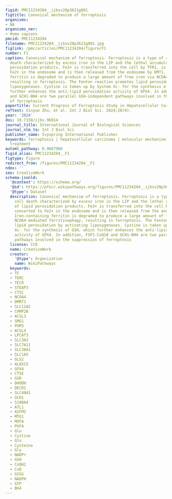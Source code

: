 ```yaml
---
figid: PMC11234204__ijbsv20p3621g001
figtitle: Canonical mechanism of ferroptosis
organisms:
- NA
organisms_ner:
- Homo sapiens
pmcid: PMC11234204
filename: PMC11234204__ijbsv20p3621g001.jpg
figlink: /pmc/articles/PMC11234204/figure/F1
number: F1
caption: Canonical mechanism of ferroptosis. Ferroptosis is a type of regulated cell
  death characterized by excess iron in the LIP and the lethal accumulation of lipid
  peroxidation products. Fe3+ is transferred into the cell by TFR1, is converted to
  Fe2+ in the endosome and is then released from the endosome by DMT1. Iron-containing
  ferritin is degraded to produce a large amount of free iron via NCOA4-mediated ferritinophagy,
  resulting in ferroptosis. The Fenton reaction promotes lipid peroxidation by activating
  lipoxygenases. Cystine is taken up by System Xc- for the synthesis of GSH, which
  further enhances the anti-lipid peroxidation activity of GPX4. In addition, FSP1-CoQ10
  and GCH1-BH4 are two parallel GSH-independent pathways involved in the suppression
  of ferroptosis
papertitle: Current Progress of Ferroptosis Study in Hepatocellular Carcinoma
reftext: Xinyue Zhu, et al. Int J Biol Sci. 2024;20(9).
year: '2024'
doi: 10.7150/ijbs.96014
journal_title: International Journal of Biological Sciences
journal_nlm_ta: Int J Biol Sci
publisher_name: Ivyspring International Publisher
keywords: ferroptosis | hepatocellular carcinoma | molecular mechanism | combined
  treatment
automl_pathway: 0.9667966
figid_alias: PMC11234204__F1
figtype: Figure
redirect_from: /figures/PMC11234204__F1
ndex: ''
seo: CreativeWork
schema-jsonld:
  '@context': https://schema.org/
  '@id': https://pfocr.wikipathways.org/figures/PMC11234204__ijbsv20p3621g001.html
  '@type': Dataset
  description: Canonical mechanism of ferroptosis. Ferroptosis is a type of regulated
    cell death characterized by excess iron in the LIP and the lethal accumulation
    of lipid peroxidation products. Fe3+ is transferred into the cell by TFR1, is
    converted to Fe2+ in the endosome and is then released from the endosome by DMT1.
    Iron-containing ferritin is degraded to produce a large amount of free iron via
    NCOA4-mediated ferritinophagy, resulting in ferroptosis. The Fenton reaction promotes
    lipid peroxidation by activating lipoxygenases. Cystine is taken up by System
    Xc- for the synthesis of GSH, which further enhances the anti-lipid peroxidation
    activity of GPX4. In addition, FSP1-CoQ10 and GCH1-BH4 are two parallel GSH-independent
    pathways involved in the suppression of ferroptosis
  license: CC0
  name: CreativeWork
  creator:
    '@type': Organization
    name: WikiPathways
  keywords:
  - TF
  - TERC
  - TECR
  - STEAP3
  - CTSC
  - NCOA4
  - DMRT1
  - SLC11A2
  - CHMP2B
  - ACSL3
  - SMG1
  - PUM3
  - ACSL4
  - LPCAT3
  - SLC3A2
  - SLC7A11
  - SLC38A1
  - SLC1A5
  - GLS2
  - ALOX15
  - GPX4
  - CTSE
  - GSR
  - DHODH
  - DECR1
  - SLC40A1
  - GCH1
  - S100A4
  - ATL1
  - AIFM2
  - MTG1
  - MUFA
  - PUFA
  - Glu
  - Cystine
  - Gln
  - Cysteine
  - Gly
  - NADP+
  - GSH
  - CoQH2
  - CoQ
  - GSSG
  - NADPH
  - GTP
  - BH4
---
```

